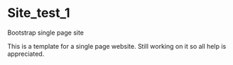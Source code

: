 # Site_test_1
Bootstrap single page site

This is a template for a single page website. Still working on it so all help is appreciated.
